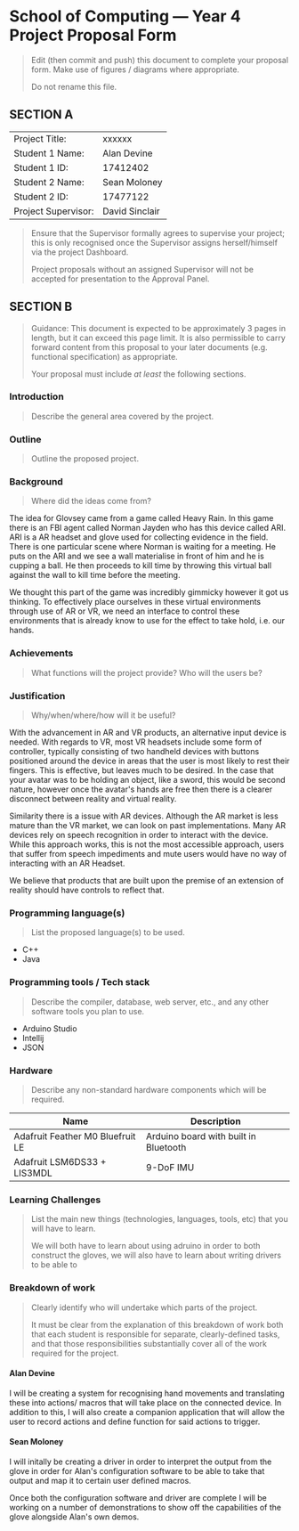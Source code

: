 # School of Computing &mdash; Year 4 Project Proposal Form

> Edit (then commit and push) this document to complete your proposal form.
> Make use of figures / diagrams where appropriate.
>
> Do not rename this file.

## SECTION A

|                     |                |
| ------------------- | -------------- |
| Project Title:      | xxxxxx         |
| Student 1 Name:     | Alan Devine    |
| Student 1 ID:       | 17412402       |
| Student 2 Name:     | Sean Moloney   |
| Student 2 ID:       | 17477122       |
| Project Supervisor: | David Sinclair |

> Ensure that the Supervisor formally agrees to supervise your project; this is only recognised once the
> Supervisor assigns herself/himself via the project Dashboard.
>
> Project proposals without an assigned
> Supervisor will not be accepted for presentation to the Approval Panel.

## SECTION B

> Guidance: This document is expected to be approximately 3 pages in length, but it can exceed this page limit.
> It is also permissible to carry forward content from this proposal to your later documents (e.g. functional
> specification) as appropriate.
>
> Your proposal must include *at least* the following sections.


### Introduction

> Describe the general area covered by the project.

### Outline

> Outline the proposed project.

### Background

> Where did the ideas come from?

The idea for Glovsey came from a game called Heavy Rain. In this game there is an FBI agent called Norman Jayden who has this device called ARI. ARI is a AR headset and glove used for collecting evidence in the field. There is one particular scene where Norman is waiting for a meeting. He puts on the ARI and we see a wall materialise in front of him and he is cupping a ball. He then proceeds to kill time by throwing this virtual ball against the wall to kill time before the meeting. 

We thought this part of the game was incredibly gimmicky however it got us thinking. To effectively place ourselves in these virtual environments through use of AR or VR, we need an interface to control these environments that is already know to use for the effect to take hold, i.e. our hands.

### Achievements

> What functions will the project provide? Who will the users be?

### Justification

> Why/when/where/how will it be useful?

With the advancement in AR and VR products, an alternative input device is needed. With regards to VR, most VR headsets include some form of controller, typically consisting of two handheld devices with buttons positioned around the device in areas that the user is most likely to rest their fingers. This is effective, but leaves much to be desired. In the case that your avatar was to be holding an object, like a sword, this would be second nature, however once the avatar's hands are free then there is a clearer disconnect between reality and virtual reality.

Similarity there is a issue with AR devices. Although the AR market is less mature than the VR market, we can look on past implementations. Many AR devices rely on speech recognition in order to interact with the device. While this approach works, this is not the most accessible approach, users that suffer from speech impediments and mute users would have no way of interacting with an AR Headset.

We believe that products that are built upon the premise of an extension of reality should have controls to reflect that.

### Programming language(s)

> List the proposed language(s) to be used.

- C++
- Java

### Programming tools / Tech stack

> Describe the compiler, database, web server, etc., and any other software tools you plan to use.

- Arduino Studio
- Intellij
- JSON

### Hardware

> Describe any non-standard hardware components which will be required.

| Name                             | Description                           |
| -------------------------------- | ------------------------------------- |
| Adafruit Feather M0 Bluefruit LE | Arduino board with built in Bluetooth |
| Adafruit LSM6DS33 + LIS3MDL      | 9-DoF IMU                             |



### Learning Challenges

> List the main new things (technologies, languages, tools, etc) that you will have to learn.
> 
> We will both have to learn about using adruino in order to both construct the gloves, we will also have to learn about writing drivers to be able to 

### Breakdown of work

> Clearly identify who will undertake which parts of the project.
>
> It must be clear from the explanation of this breakdown of work both that each student is responsible for
> separate, clearly-defined tasks, and that those responsibilities substantially cover all of the work required
> for the project.

#### Alan Devine
I will be creating a system for recognising hand movements and translating these into actions/ macros that will take place on the connected device. In addition to this, I will also create a companion application that will allow the user to record actions and define function for said actions to trigger.

#### Sean Moloney

I will initally be creating a driver in order to interpret the output from the glove in order for Alan's configuration software to be able to take that output and map it to certain user defined macros.

Once both the configuration software and driver are complete I will be working on a number of demonstrations to show off the capabilities of the glove alongside Alan's own demos.